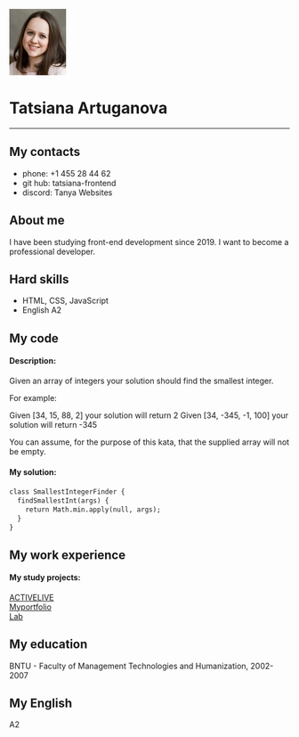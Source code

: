 ![tatsyana-artuganova](img/t-artuganova.jpg)
# Tatsiana Artuganova
---
## My contacts
+ phone: +1 455 28 44 62
+ git hub: tatsiana-frontend
+ discord: Tanya Websites

## About me
I have been studying front-end development since 2019. I want to become a professional developer.

## Hard skills
- HTML, CSS, JavaScript
- English A2

## My code
#### Description:
Given an array of integers your solution should find the smallest integer.

For example:

Given [34, 15, 88, 2] your solution will return 2
Given [34, -345, -1, 100] your solution will return -345

You can assume, for the purpose of this kata, that the supplied array will not be empty.
#### My solution:
```
class SmallestIntegerFinder {
  findSmallestInt(args) {
    return Math.min.apply(null, args);
  }
}
```
## My work experience
#### My study projects:
[ACTIVELIVE](https://tatsiana-frontend.github.io/ACTIVELIVE/)  
[Myportfolio](tatsiana-frontend.github.io/Myportfolio/)  
[Lab](tatsiana-frontend.github.io/lab/)  

## My education
BNTU - Faculty of Management Technologies and Humanization, 2002-2007

## My English
A2